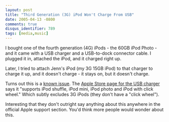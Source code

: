 ```yaml
---
layout: post
title: "Third Generation (3G) iPod Won't Charge From USB"
date: 2005-04-13 -0800
comments: true
disqus_identifier: 789
tags: [media,music]
---
```

I bought one of the fourth generation (4G) iPods - the 60GB iPod Photo -
and it came with a USB charger and a USB-to-dock connector cable. I
plugged it in, attached the iPod, and it charged right up.

 Later, I tried to attach Jenn's iPod (my 3G 15GB iPod) to that charger
to charge it up, and it doesn't charge - it stays on, but it doesn't
charge.

 Turns out this is a [known
issue](http://forums.ipodlounge.com/showthread.php?s=5863bf759efc3350a9fc3c7bfad29eba&threadid=89839).
The [Apple Store page for the USB
charger](http://store.apple.com/1-800-MY-APPLE/WebObjects/AppleStore?productLearnMore=M9837LL/A)
says it "supports iPod shuffle, iPod mini, iPod photo and iPod with
click wheel." Which subtly excludes 3G iPods (they don't have a "click
wheel").

 Interesting that they don't outright say anything about this anywhere
in the official Apple support section. You'd think more people would
wonder about this.
